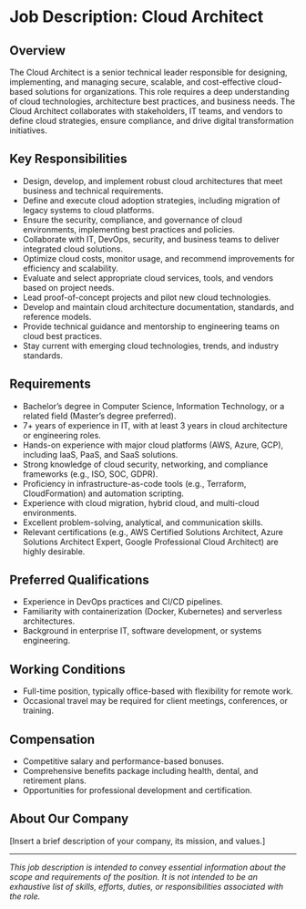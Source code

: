 # Job Description: Cloud Architect

## Overview

The Cloud Architect is a senior technical leader responsible for designing, implementing, and managing secure, scalable, and cost-effective cloud-based solutions for organizations. This role requires a deep understanding of cloud technologies, architecture best practices, and business needs. The Cloud Architect collaborates with stakeholders, IT teams, and vendors to define cloud strategies, ensure compliance, and drive digital transformation initiatives.

## Key Responsibilities

- Design, develop, and implement robust cloud architectures that meet business and technical requirements.
- Define and execute cloud adoption strategies, including migration of legacy systems to cloud platforms.
- Ensure the security, compliance, and governance of cloud environments, implementing best practices and policies.
- Collaborate with IT, DevOps, security, and business teams to deliver integrated cloud solutions.
- Optimize cloud costs, monitor usage, and recommend improvements for efficiency and scalability.
- Evaluate and select appropriate cloud services, tools, and vendors based on project needs.
- Lead proof-of-concept projects and pilot new cloud technologies.
- Develop and maintain cloud architecture documentation, standards, and reference models.
- Provide technical guidance and mentorship to engineering teams on cloud best practices.
- Stay current with emerging cloud technologies, trends, and industry standards.

## Requirements

- Bachelor’s degree in Computer Science, Information Technology, or a related field (Master’s degree preferred).
- 7+ years of experience in IT, with at least 3 years in cloud architecture or engineering roles.
- Hands-on experience with major cloud platforms (AWS, Azure, GCP), including IaaS, PaaS, and SaaS solutions.
- Strong knowledge of cloud security, networking, and compliance frameworks (e.g., ISO, SOC, GDPR).
- Proficiency in infrastructure-as-code tools (e.g., Terraform, CloudFormation) and automation scripting.
- Experience with cloud migration, hybrid cloud, and multi-cloud environments.
- Excellent problem-solving, analytical, and communication skills.
- Relevant certifications (e.g., AWS Certified Solutions Architect, Azure Solutions Architect Expert, Google Professional Cloud Architect) are highly desirable.

## Preferred Qualifications

- Experience in DevOps practices and CI/CD pipelines.
- Familiarity with containerization (Docker, Kubernetes) and serverless architectures.
- Background in enterprise IT, software development, or systems engineering.

## Working Conditions

- Full-time position, typically office-based with flexibility for remote work.
- Occasional travel may be required for client meetings, conferences, or training.

## Compensation

- Competitive salary and performance-based bonuses.
- Comprehensive benefits package including health, dental, and retirement plans.
- Opportunities for professional development and certification.

## About Our Company

[Insert a brief description of your company, its mission, and values.]

---

_This job description is intended to convey essential information about the scope and requirements of the position. It is not intended to be an exhaustive list of skills, efforts, duties, or responsibilities associated with the role._

